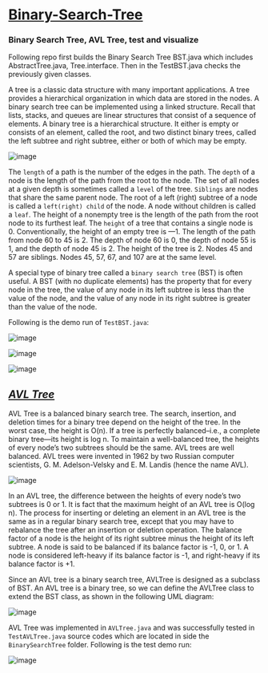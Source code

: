 # [Binary-Search-Tree](https://en.wikipedia.org/wiki/Binary_search_tree)
### Binary Search Tree, AVL Tree, test and visualize 

Following repo first builds the Binary Search Tree BST.java which includes AbstractTree.java, Tree.interface. Then in the TestBST.java checks the previously given classes.

A tree is a classic data structure with many important applications. A tree provides a hierarchical organization in which data are stored in the nodes. A binary search tree can be implemented using a linked structure. Recall that lists, stacks, and queues are linear structures that consist of a sequence of elements. A binary tree is a hierarchical structure. It either is empty or consists of an element, called the root, and two distinct binary trees, called the left subtree and right subtree, either or both of which may be empty. 

![image](https://user-images.githubusercontent.com/24220136/232390290-0af8bcec-88c9-4bf5-abe1-d1b43a8ec394.png)

The `length`	of a path is the number of the edges in the path. The `depth` of a node is the length of the path from the root to the node. The set of all nodes at a given depth is sometimes called a `level` of the tree. `Siblings` are nodes that share the same parent node. The root of a left (right) subtree of a node is called a `left(right) child` of the node. A node without children is called a `leaf`. The height of a nonempty tree is the length of the path from the root node to its furthest leaf. The `height` of a tree that contains a single node is 0. Conventionally, the height of an empty tree is —1. The length of the path from node 60 to 45 is 2. The depth of node 60 is 0, the depth of node 55 is 1, and the depth of node 45 is 2. The height of the tree is 2. Nodes 45 and 57 are siblings. Nodes 45, 57, 67, and 107 are at the same level. 

A special type of binary tree called a `binary search tree` (BST) is often useful. A BST (with no duplicate elements) has the property that for every node in the tree, the value of any node in its left subtree is less than the value of the node, and the value of any node in its right subtree is greater than the value of the node.

Following is the demo run of `TestBST.java`:

![image](https://user-images.githubusercontent.com/24220136/232379641-2f371503-f4a3-48cc-a2bc-50ecf3a7294c.png)

![image](https://user-images.githubusercontent.com/24220136/232404617-5f73b177-f490-432d-914f-17aba13d0446.png)

![image](https://user-images.githubusercontent.com/24220136/232405847-ce4a3d42-316f-4b89-a491-2a175717e2c3.png)

*[AVL Tree](https://en.wikipedia.org/wiki/AVL_tree)*
------------------

AVL Tree is a balanced binary search tree. The search, insertion, and deletion times for a binary tree depend on the height of the tree. In the worst case, the height is O(n). If a tree is perfectly balanced–i.e., a complete binary tree—its height is log n. To maintain a well-balanced tree, the heights of every node’s two subtrees should be the same. AVL trees are well balanced. AVL trees were invented in 1962 by two Russian computer scientists, G. M. Adelson-Velsky and E. M. Landis (hence the name AVL). 

![image](https://user-images.githubusercontent.com/24220136/232673329-b9df65c7-fdf4-482e-ba09-c98c7c894b01.png)

In an AVL tree, the difference between the heights of every node’s two subtrees is 0 or 1. It is fact that the maximum height of an AVL tree is O(log n). The process for inserting or deleting an element in an AVL tree is the same as in a regular
binary search tree, except that you may have to rebalance the tree after an insertion or deletion operation. The balance factor of a node is the height of its right subtree minus the height of its left subtree. A node is said to be balanced if its balance factor is -1, 0, or 1. A node is considered left-heavy if its balance factor is -1, and right-heavy if its balance factor is +1.

Since an AVL tree is a binary search tree, AVLTree is designed as a subclass of BST. An AVL tree is a binary tree, so we can define the AVLTree class to extend the BST class, as shown in the following UML diagram:

![image](https://user-images.githubusercontent.com/24220136/232673155-7d72b908-4945-4421-aa1d-d9616f929210.png)

AVL Tree was implemented in `AVLTree.java` and was successfully tested in `TestAVLTree.java` source codes which are located in side the `BinarySearchTree` folder. Following is the test demo run:

![image](https://user-images.githubusercontent.com/24220136/232673536-4c04ff7c-803e-42e0-87a4-b28c64d5dfd5.png)



